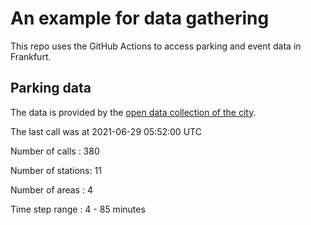 # An example for data gathering

This repo uses the GitHub Actions to access parking and event data in Frankfurt.

## Parking data
The data is provided by the [open data collection of the city](https://www.offenedaten.frankfurt.de/).

The last call was at 2021-06-29 05:52:00 UTC

Number of calls   : 380

Number of stations:  11

Number of areas   :   4

Time step range   :   4 -  85 minutes

